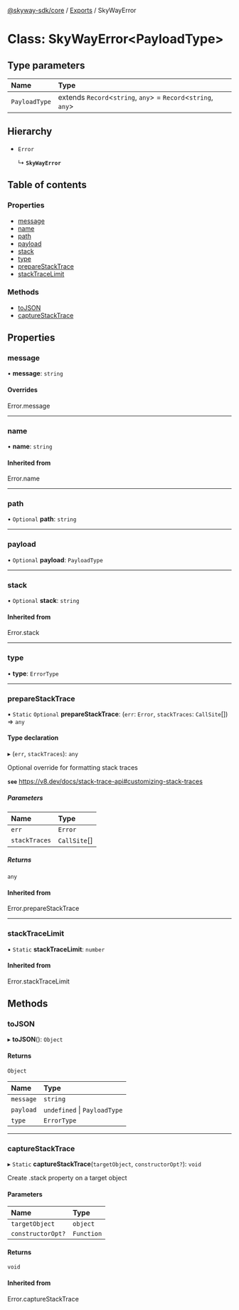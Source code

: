 [@skyway-sdk/core](../README.md) / [Exports](../modules.md) / SkyWayError

# Class: SkyWayError<PayloadType\>

## Type parameters

| Name | Type |
| :------ | :------ |
| `PayloadType` | extends `Record`<`string`, `any`\> = `Record`<`string`, `any`\> |

## Hierarchy

- `Error`

  ↳ **`SkyWayError`**

## Table of contents

### Properties

- [message](SkyWayError.md#message)
- [name](SkyWayError.md#name)
- [path](SkyWayError.md#path)
- [payload](SkyWayError.md#payload)
- [stack](SkyWayError.md#stack)
- [type](SkyWayError.md#type)
- [prepareStackTrace](SkyWayError.md#preparestacktrace)
- [stackTraceLimit](SkyWayError.md#stacktracelimit)

### Methods

- [toJSON](SkyWayError.md#tojson)
- [captureStackTrace](SkyWayError.md#capturestacktrace)

## Properties

### message

• **message**: `string`

#### Overrides

Error.message

___

### name

• **name**: `string`

#### Inherited from

Error.name

___

### path

• `Optional` **path**: `string`

___

### payload

• `Optional` **payload**: `PayloadType`

___

### stack

• `Optional` **stack**: `string`

#### Inherited from

Error.stack

___

### type

• **type**: `ErrorType`

___

### prepareStackTrace

▪ `Static` `Optional` **prepareStackTrace**: (`err`: `Error`, `stackTraces`: `CallSite`[]) => `any`

#### Type declaration

▸ (`err`, `stackTraces`): `any`

Optional override for formatting stack traces

**`see`** https://v8.dev/docs/stack-trace-api#customizing-stack-traces

##### Parameters

| Name | Type |
| :------ | :------ |
| `err` | `Error` |
| `stackTraces` | `CallSite`[] |

##### Returns

`any`

#### Inherited from

Error.prepareStackTrace

___

### stackTraceLimit

▪ `Static` **stackTraceLimit**: `number`

#### Inherited from

Error.stackTraceLimit

## Methods

### toJSON

▸ **toJSON**(): `Object`

#### Returns

`Object`

| Name | Type |
| :------ | :------ |
| `message` | `string` |
| `payload` | `undefined` \| `PayloadType` |
| `type` | `ErrorType` |

___

### captureStackTrace

▸ `Static` **captureStackTrace**(`targetObject`, `constructorOpt?`): `void`

Create .stack property on a target object

#### Parameters

| Name | Type |
| :------ | :------ |
| `targetObject` | `object` |
| `constructorOpt?` | `Function` |

#### Returns

`void`

#### Inherited from

Error.captureStackTrace
